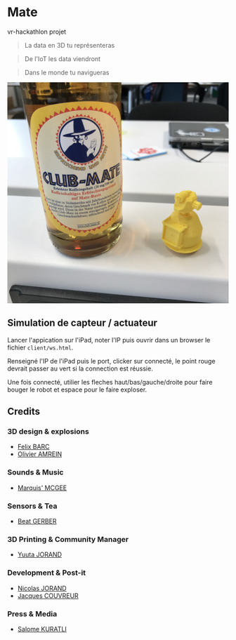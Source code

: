 # Mate

vr-hackathlon projet

> La data en 3D tu représenteras

> De l'IoT les data viendront

> Dans le monde tu navigueras

![Mate & Mate](resources/IMG_3222.JPG)

## Simulation de capteur / actuateur

Lancer l'appication sur l'iPad, noter l'IP puis ouvrir dans un browser le fichier `client/ws.html`.

Renseigné l'IP de l'iPad puis le port, clicker sur connecté, le point rouge devrait passer au vert si la connection est réussie.

Une fois connecté, utilier les fleches haut/bas/gauche/droite pour faire bouger le robot et espace pour le faire exploser.

## Credits

### 3D design & explosions

- [Felix BARC](http://felixbarc.com)
- [Olivier AMREIN](http://www.olivieramrein.com)

### Sounds & Music

- [Marquis' MCGEE](http://www.marquismcgee.com)

### Sensors & Tea

- [Beat GERBER](http://bg.agrotec.ch)


### 3D Printing & Community Manager

- [Yuuta JORAND](https://github.com/hydrogene09)


### Development & Post-it

- [Nicolas JORAND](http://nicolas.jorand.io)
- [Jacques COUVREUR](http://inagua.ch/author/jacques/)

### Press & Media

- [Salome KURATLI](http://halle.li)